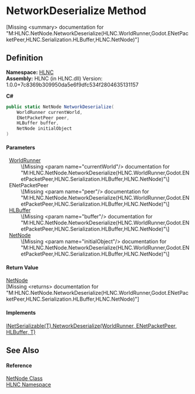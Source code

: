 # NetworkDeserialize Method


\[Missing &lt;summary&gt; documentation for "M:HLNC.NetNode.NetworkDeserialize(HLNC.WorldRunner,Godot.ENetPacketPeer,HLNC.Serialization.HLBuffer,HLNC.NetNode)"\]



## Definition
**Namespace:** <a href="N_HLNC">HLNC</a>  
**Assembly:** HLNC (in HLNC.dll) Version: 1.0.0+7c8369b309950da5e6f9dfc534f2804635131157

**C#**
``` C#
public static NetNode NetworkDeserialize(
	WorldRunner currentWorld,
	ENetPacketPeer peer,
	HLBuffer buffer,
	NetNode initialObject
)
```



#### Parameters
<dl><dt>  <a href="T_HLNC_WorldRunner">WorldRunner</a></dt><dd>\[Missing &lt;param name="currentWorld"/&gt; documentation for "M:HLNC.NetNode.NetworkDeserialize(HLNC.WorldRunner,Godot.ENetPacketPeer,HLNC.Serialization.HLBuffer,HLNC.NetNode)"\]</dd><dt>  ENetPacketPeer</dt><dd>\[Missing &lt;param name="peer"/&gt; documentation for "M:HLNC.NetNode.NetworkDeserialize(HLNC.WorldRunner,Godot.ENetPacketPeer,HLNC.Serialization.HLBuffer,HLNC.NetNode)"\]</dd><dt>  <a href="T_HLNC_Serialization_HLBuffer">HLBuffer</a></dt><dd>\[Missing &lt;param name="buffer"/&gt; documentation for "M:HLNC.NetNode.NetworkDeserialize(HLNC.WorldRunner,Godot.ENetPacketPeer,HLNC.Serialization.HLBuffer,HLNC.NetNode)"\]</dd><dt>  <a href="T_HLNC_NetNode">NetNode</a></dt><dd>\[Missing &lt;param name="initialObject"/&gt; documentation for "M:HLNC.NetNode.NetworkDeserialize(HLNC.WorldRunner,Godot.ENetPacketPeer,HLNC.Serialization.HLBuffer,HLNC.NetNode)"\]</dd></dl>

#### Return Value
<a href="T_HLNC_NetNode">NetNode</a>  
\[Missing &lt;returns&gt; documentation for "M:HLNC.NetNode.NetworkDeserialize(HLNC.WorldRunner,Godot.ENetPacketPeer,HLNC.Serialization.HLBuffer,HLNC.NetNode)"\]

#### Implements
<a href="M_HLNC_Serialization_INetSerializable_1_NetworkDeserialize">INetSerializable(T).NetworkDeserialize(WorldRunner, ENetPacketPeer, HLBuffer, T)</a>  


## See Also


#### Reference
<a href="T_HLNC_NetNode">NetNode Class</a>  
<a href="N_HLNC">HLNC Namespace</a>  
